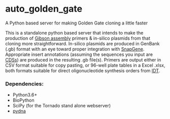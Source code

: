 # auto_golden_gate
A Python based server for making Golden Gate cloning a little faster

This is a standalone python based server that intends to make the production of [Gibson assembly](https://en.wikipedia.org/wiki/Gibson_assembly) primers & in-silico plasmids from that cloning more straightforward. In-silico plasmids are produced in GenBank (.gb) format with an eye toward proper integration with [SnapGene](http://www.snapgene.com/).  Appropriate insert annotations (assuming the sequences you input are [CDSs](https://en.wikipedia.org/wiki/Coding_region)) are produced in the resulting .gb file(s). Primers are output either in CSV format suitable for copy pasting, or 96-well plate tables in a Excel .xlsx, both formats suitable for direct oligonucleotide synthesis orders from [IDT](https://www.idtdna.com/pages).

### Dependencies:
 * Python3.6+
 * BioPython
 * SciPy (for the Tornado stand alone webserver)
 * [pydna](https://github.com/BjornFJohansson/pydna)


